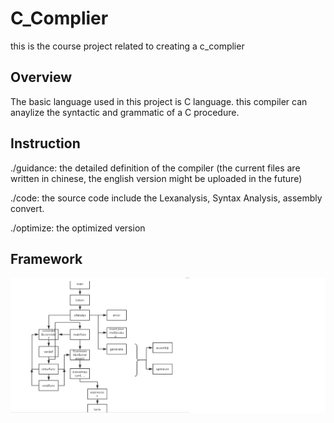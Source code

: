 # C_Complier
this is the course project related to creating a c_complier

## Overview
The basic language used in this project is C language. this compiler can anaylize the syntactic  and grammatic of a C procedure.


## Instruction
./guidance: the detailed definition of the compiler (the current files are written in chinese, the english version might be uploaded in the future)

./code: the source code include the Lexanalysis, Syntax Analysis, assembly convert.

./optimize: the optimized version

## Framework
![](./framework.png)


